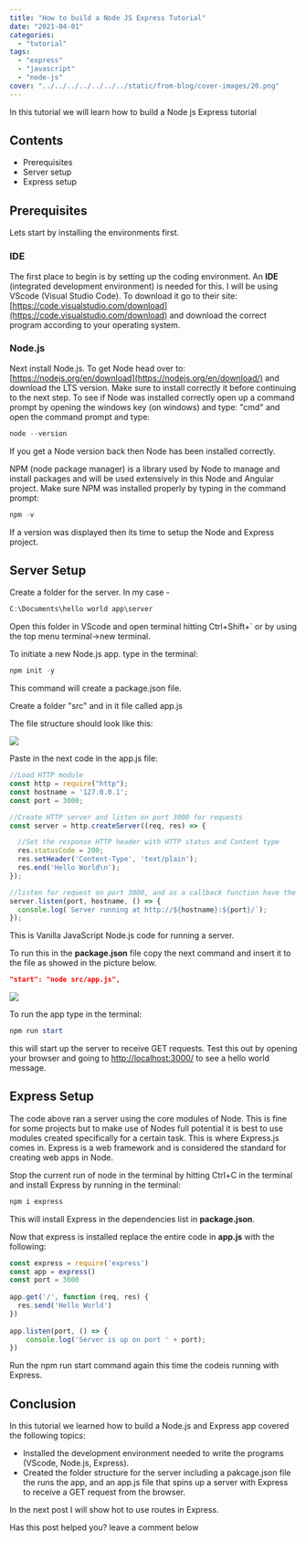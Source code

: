 ```yaml
---
title: "How to build a Node JS Express Tutorial"
date: "2021-04-01"
categories: 
  - "tutorial"
tags: 
  - "express"
  - "javascript"
  - "node-js"
cover: "../../../../../../../static/from-blog/cover-images/20.png"
---
```


In this tutorial we will learn how to build a Node js Express tutorial

## Contents

- Prerequisites
- Server setup
- Express setup

## Prerequisites

Lets start by installing the environments first.

### IDE

The first place to begin is by setting up the coding environment. An **IDE** (integrated development environment) is needed for this. I will be using VScode (Visual Studio Code). To download it go to their site: [https://code.visualstudio.com/download](https://code.visualstudio.com/download) and download the correct program according to your operating system.

### Node.js

Next install Node.js. To get Node head over to: [https://nodejs.org/en/download](https://nodejs.org/en/download/) and download the LTS version. Make sure to install correctly it before continuing to the next step. To see if Node was installed correctly open up a command prompt by opening the windows key (on windows) and type: "cmd" and open the command prompt and type:

```powershell
node --version
```

If you get a Node version back then Node has been installed correctly.

NPM (node package manager) is a library used by Node to manage and install packages and will be used extensively in this Node and Angular project. Make sure NPM was installed properly by typing in the command prompt:

```powershell
npm -v
```

If a version was displayed then its time to setup the Node and Express project.

## Server Setup

Create a folder for the server. In my case -

```powershell
C:\Documents\hello world app\server
```

Open this folder in VScode and open terminal hitting Ctrl+Shift+\` or by using the top menu terminal->new terminal.

To initiate a new Node.js app. type in the terminal:

```powershell
npm init -y
```

This command will create a package.json file.

Create a folder "src" and in it file called app.js

The file structure should look like this:

![](https://static.wixstatic.com/media/0b4617_70a171ba45b3416fa744b1e4f31177cf~mv2.png/v1/fill/w_546,h_227,al_c,lg_1,q_90/0b4617_70a171ba45b3416fa744b1e4f31177cf~mv2.webp)

Paste in the next code in the app.js file:

```javascript
//Load HTTP module
const http = require("http");
const hostname = '127.0.0.1';
const port = 3000;

//Create HTTP server and listen on port 3000 for requests
const server = http.createServer((req, res) => {

  //Set the response HTTP header with HTTP status and Content type
  res.statusCode = 200;
  res.setHeader('Content-Type', 'text/plain');
  res.end('Hello World\n');
});

//listen for request on port 3000, and as a callback function have the port listened on logged
server.listen(port, hostname, () => {
  console.log(`Server running at http://${hostname}:${port}/`);
});
```

This is Vanilla JavaScript Node.js code for running a server.

To run this in the **package.json** file copy the next command and insert it to the file as showed in the picture below.

```json
"start": "node src/app.js",
```

![](https://static.wixstatic.com/media/0b4617_3882364e499547cfa7dc9a150b83f79f~mv2.png/v1/fill/w_668,h_391,al_c,lg_1,q_90/0b4617_3882364e499547cfa7dc9a150b83f79f~mv2.webp)

To run the app type in the terminal:

```powershell
npm run start
```

this will start up the server to receive GET requests. Test this out by opening your browser and going to [http://localhost:3000/](http://localhost:3000/) to see a hello world message.

## Express Setup

The code above ran a server using the core modules of Node. This is fine for some projects but to make use of Nodes full potential it is best to use modules created specifically for a certain task. This is where Express.js comes in. Express is a web framework and is considered the standard for creating web apps in Node.

Stop the current run of node in the terminal by hitting Ctrl+C in the terminal and install Express by running in the terminal:

```powershell
npm i express
```

This will install Express in the dependencies list in **package.json**.

Now that express is installed replace the entire code in **app.js** with the following:

```javascript
const express = require('express')
const app = express()
const port = 3000
 
app.get('/', function (req, res) {
  res.send('Hello World')
})
 
app.listen(port, () => {
    console.log('Server is up on port ' + port);
})
```

Run the npm run start command again this time the codeis running with Express.

## Conclusion

In this tutorial we learned how to build a Node.js and Express app covered the following topics:

- Installed the development environment needed to write the programs (VScode, Node.js, Express).
- Created the folder structure for the server including a pakcage.json file the runs the app, and an app.js file that spins up a server with Express to receive a GET request from the browser.

In the next post I will show hot to use routes in Express.

Has this post helped you? leave a comment below
